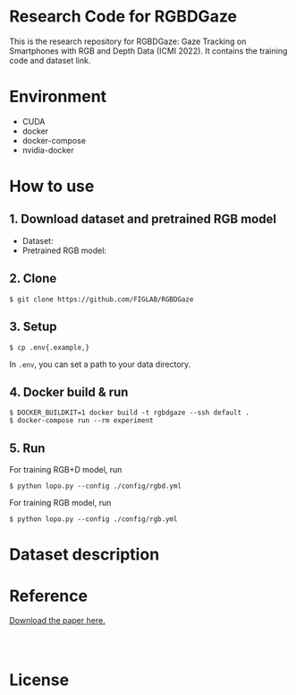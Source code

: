 # Research Code for RGBDGaze

This is the research repository for RGBDGaze: Gaze Tracking on Smartphones with RGB and Depth Data (ICMI 2022).
It contains the training code and dataset link.

# Environment

- CUDA
- docker 
- docker-compose
- nvidia-docker

# How to use

## 1. Download dataset and pretrained RGB model

- Dataset: 
- Pretrained RGB model: 

## 2. Clone

```
$ git clone https://github.com/FIGLAB/RGBDGaze
```

## 3. Setup

```
$ cp .env{.example,}
```

In `.env`, you can set a path to your data directory.

## 4. Docker build & run

```
$ DOCKER_BUILDKIT=1 docker build -t rgbdgaze --ssh default .
$ docker-compose run --rm experiment
```

## 5. Run 

For training RGB+D model, run
```
$ python lopo.py --config ./config/rgbd.yml
```

For training RGB model, run
```
$ python lopo.py --config ./config/rgb.yml
```

# Dataset description

# Reference

[Download the paper here.](https://rikky0611.github.io/resource/paper/rgbdgaze_icmi2022_paper.pdf)

```



```

# License


